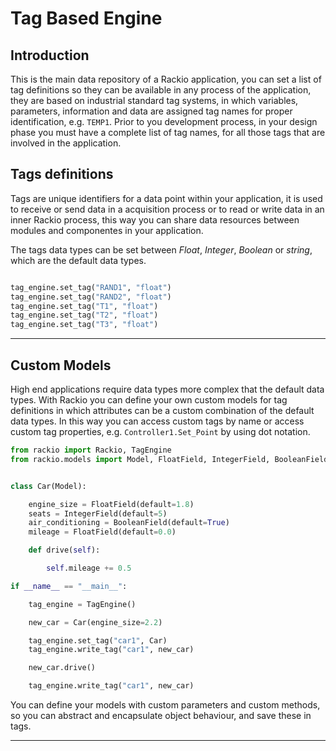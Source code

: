 # Tag Based Engine

## Introduction

This is the main data repository of a Rackio application, you can set a list of tag definitions so they can be available in any process of the application, they are based on industrial standard tag systems, in which variables, parameters, information and data are assigned tag names for proper identification, e.g. `TEMP1`. Prior to you development process, in your design phase you must have a complete list of tag names, for all those tags that are involved in the application.

## Tags definitions

Tags are unique identifiers for a data point within your application, it is used to receive or send data in a acquisition process or to read or write data in an inner Rackio process, this way you can share data resources between modules and componentes in your application.

The tags data types can be set between *Float*, *Integer*, *Boolean* or *string*, which are the default data types. 

```python

tag_engine.set_tag("RAND1", "float")
tag_engine.set_tag("RAND2", "float")
tag_engine.set_tag("T1", "float")
tag_engine.set_tag("T2", "float")
tag_engine.set_tag("T3", "float")
```

---

## Custom Models

High end applications require data types more complex that the default data types. With Rackio you can define your own custom models for tag definitions in which attributes can be a custom combination of the default data types. In this way you can access custom tags by name or access custom tag properties, e.g. `Controller1.Set_Point` by using dot notation.

```python
from rackio import Rackio, TagEngine
from rackio.models import Model, FloatField, IntegerField, BooleanField


class Car(Model):

    engine_size = FloatField(default=1.8)
    seats = IntegerField(default=5)
    air_conditioning = BooleanField(default=True)
    mileage = FloatField(default=0.0)

    def drive(self):

        self.mileage += 0.5

if __name__ == "__main__":

    tag_engine = TagEngine()

    new_car = Car(engine_size=2.2)

    tag_engine.set_tag("car1", Car)
    tag_engine.write_tag("car1", new_car)

    new_car.drive()

    tag_engine.write_tag("car1", new_car)
```

You can define your models with custom parameters and custom methods, so you can abstract and encapsulate object behaviour, and save these in tags.


---